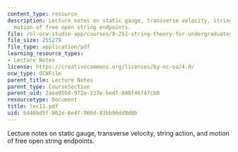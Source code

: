 ```yaml
---
content_type: resource
description: Lecture notes on static gauge, transverse velocity, string action, and
  motion of free open string endpoints.
file: /ol-ocw-studio-app/courses/8-251-string-theory-for-undergraduates-spring-2007/b446bd5f862e6e4f966d83bb96dd8d8b_lec11.pdf
file_size: 255279
file_type: application/pdf
learning_resource_types:
- Lecture Notes
license: https://creativecommons.org/licenses/by-nc-sa/4.0/
ocw_type: OCWFile
parent_title: Lecture Notes
parent_type: CourseSection
parent_uid: 2aea95bd-972a-237e-bedf-048f46f47cb0
resourcetype: Document
title: lec11.pdf
uid: b446bd5f-862e-6e4f-966d-83bb96dd8d8b
---
```

Lecture notes on static gauge, transverse velocity, string action, and motion of free open string endpoints.
